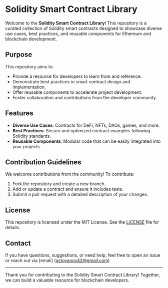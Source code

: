 # Solidity Smart Contract Library

Welcome to the **Solidity Smart Contract Library**! This repository is a curated collection of Solidity smart contracts designed to showcase diverse use cases, best practices, and reusable components for Ethereum and blockchain development.

## Purpose
This repository aims to:
- Provide a resource for developers to learn from and reference.
- Demonstrate best practices in smart contract design and implementation.
- Offer reusable components to accelerate project development.
- Foster collaboration and contributions from the developer community.

## Features
- **Diverse Use Cases**: Contracts for DeFi, NFTs, DAOs, games, and more.
- **Best Practices**: Secure and optimized contract examples following Solidity standards.
- **Reusable Components**: Modular code that can be easily integrated into your projects.

## Contribution Guidelines
We welcome contributions from the community! To contribute:
1. Fork the repository and create a new branch.
2. Add or update a contract and ensure it includes tests.
3. Submit a pull request with a detailed description of your changes.

## License
This repository is licensed under the MIT License. See the [LICENSE](./LICENSE) file for details.

## Contact
If you have questions, suggestions, or need help, feel free to open an issue or reach out via [email] (gstoyanov42@gmail.com)

---

Thank you for contributing to the Solidity Smart Contract Library! Together, we can build a valuable resource for blockchain developers.
